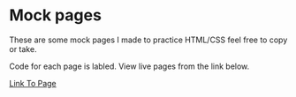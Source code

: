 # Mock pages 

These are some mock pages I made to practice HTML/CSS feel free to copy or take.

Code for each page is labled.
View live pages from the link below. 

[Link To Page](https://www.example.com)